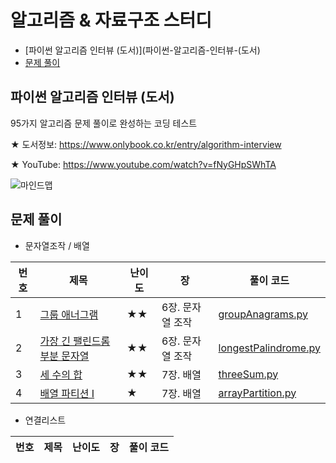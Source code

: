 # 알고리즘 & 자료구조 스터디

- [파이썬 알고리즘 인터뷰 (도서)](파이썬-알고리즘-인터뷰-(도서)
- [문제 풀이](#문제-풀이)


## 파이썬 알고리즘 인터뷰 (도서)

95가지 알고리즘 문제 풀이로 완성하는 코딩 테스트

★ 도서정보: https://www.onlybook.co.kr/entry/algorithm-interview

★ YouTube: https://www.youtube.com/watch?v=fNyGHpSWhTA

![마인드맵](https://user-images.githubusercontent.com/1250095/86745916-a62e9a00-c075-11ea-9aa5-8455e2527f87.png)

## 문제 풀이
- 문자열조작 / 배열

| 번호 | 제목 | 난이도 | 장 | 풀이 코드 |
| --- | --- | ---- | - | --- |
| 1 | [그룹 애너그램](https://leetcode.com/problems/group-anagrams/) | ★★ | 6장. 문자열 조작 | [groupAnagrams.py](20220311/groupAnagrams.py) |
| 2 | [가장 긴 팰린드롬 부분 문자열](https://leetcode.com/problems/longest-palindromic-substring/) | ★★ | 6장. 문자열 조작 | [longestPalindrome.py](20220311/longestPalindrome.py) |
| 3 | [세 수의 합](https://leetcode.com/problems/3sum/) | ★★ | 7장. 배열 | [threeSum.py](20220311/threeSum.py) |
| 4 | [배열 파티션 I](https://leetcode.com/problems/array-partition-i/) | ★ | 7장. 배열 | [arrayPartition.py](20220311/arrayPartition.py) |

- 연결리스트

| 번호 | 제목 | 난이도 | 장 | 풀이 코드 |
| --- | --- | ---- | - | --- |
